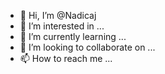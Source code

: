 - 👋 Hi, I’m @Nadicaj
- 👀 I’m interested in ...
- 🌱 I’m currently learning ...
- 💞️ I’m looking to collaborate on ...
- 📫 How to reach me ...

<!---
Nadicaj/Nadicaj is a ✨ special ✨ repository because its `README.md` (this file) appears on your GitHub profile.
You can click the Preview link to take a look at your changes.
--->

